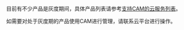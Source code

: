 目前有不少产品是灰度期间，具体产品列表请参考[支持CAM的云服务列表](/document/product/598/10588)。

如需要对处于灰度期的产品使用CAM进行管理，请联系云平台进行操作。
